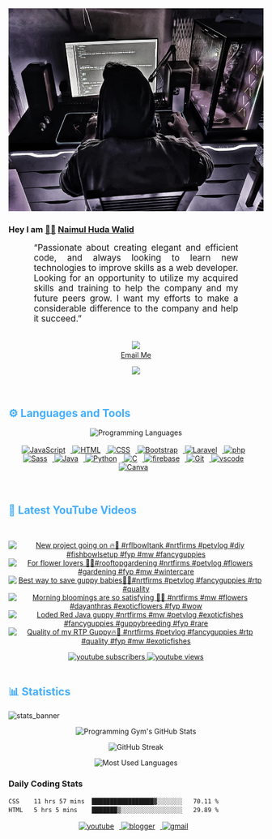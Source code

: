 <!-- ![github_cover_banner](https://www.digitalsolutionservices.com/img/services/web%20development.gif)-->

<div align="center" style="display:block;">
    <img height="400px" width="100%" alt="github cover banner" src="https://raw.githubusercontent.com/NaimulHudaWalid/NaimulHudaWalid/main/272276268_3114779035434264_920860974401480824_n.jpg"/> 
</div>

### Hey I am [👨🏻‍][facebook] [Naimul Huda Walid][youtube]



<p align:"center" style="text-align: justify; margin: 0 50px; font-size: 17px;" >
   “Passionate about creating elegant and efficient code, and always looking to learn new technologies to improve skills as a web developer. Looking for an opportunity to utilize my acquired skills and training to help the company and my future peers grow. I want my efforts to make a considerable difference to the company and help it succeed.”
<br>
<br>
<div align="center">

![](https://visitor-badge.glitch.me/badge?page_id=NaimulHudaWalid)
    <br />
[Email Me](mailto:dev.naimulhuda@gmail.com)
</div>
</p>
<!-- Typing SVG by DenverCoder1 - https://github.com/DenverCoder1/readme-typing-svg -->
<p align="center">
<!--   <a href="https://github.com/DenverCoder1/readme-typing-svg"> -->
    <img src="https://readme-typing-svg.herokuapp.com?color=E22FE4&width=380&height=45&lines=Open-Source+Enthusiast;Learning+In+Public;Empowering+Others;Nice+To+Meet+You+...&center=true"></a>

</p>
<br>
<!-- Languages and Tools -->

<h2 style="color: #44AEFB">⚙️ Languages and Tools</h2>
<div align="center" style="display:block;">
    <img width="100px" alt="Programming Languages" src="https://user-images.githubusercontent.com/78341798/194531121-47b0119a-ce00-439d-b586-125f86acb098.png"/> 
</div>
<br>   
<!-- Icons Resources -->
<!-- https://devicon.dev/ -->
<!-- https://cdn.jsdelivr.net/npm/simple-icons@v3/icons/ -->
<div align="center">
  <a href="https://developer.mozilla.org/en-US/docs/Web/JavaScript" target="_blank" rel="noreferrer">
      <img  alt="JavaScript" height="50px" style="padding-right:10px;" src="https://cdn.jsdelivr.net/gh/devicons/devicon/icons/javascript/javascript-plain.svg"/>
  </a>
  
 
  <a href="https://developer.mozilla.org/en-US/docs/Web/HTML" target="_blank" rel="noreferrer">
      <img  alt="HTML" height="50px" style="padding-right:10px;" src="https://cdn.jsdelivr.net/gh/devicons/devicon/icons/html5/html5-original.svg"/>
  </a>
  <a href="https://developer.mozilla.org/en-US/docs/Web/CSS" target="_blank" rel="noreferrer">
      <img  alt="CSS" height="50px" style="padding-right:10px;" src="https://cdn.jsdelivr.net/gh/devicons/devicon/icons/css3/css3-original.svg"/>
  </a>
  <a href="https://getbootstrap.com/" target="_blank" rel="noreferrer">
      <img  alt="Bootstrap" height="50px" style="padding-right:10px;" src="https://cdn.jsdelivr.net/gh/devicons/devicon/icons/bootstrap/bootstrap-original.svg"/>
  </a> 
  <a href="https://laravel.com/" target="_blank" rel="noreferrer">
      <img  alt="Laravel" height="50px" style="padding-right:10px;" src="https://cdn.jsdelivr.net/gh/devicons/devicon/icons/laravel/laravel-plain.svg"/>
  </a>
  <a href="https://www.php.net/" target="_blank" rel="noreferrer">
      <img  alt="php" height="50px" style="padding-right:10px;" src="https://cdn.jsdelivr.net/gh/devicons/devicon/icons/php/php-original.svg"/>
  </a>
  <a href="https://sass-lang.com/" target="_blank" rel="noreferrer">
      <img  alt="Sass" height="50px" style="padding-right:10px;" src="https://cdn.jsdelivr.net/gh/devicons/devicon/icons/sass/sass-original.svg"/>
  </a>
  <a href="https://www.java.com/en/" target="_blank" rel="noreferrer">
      <img  alt="Java" height="50px" style="padding-right:10px;" src="https://cdn.jsdelivr.net/gh/devicons/devicon/icons/java/java-original.svg"/>
  </a>    
  <a href="https://www.python.org/" target="_blank" rel="noreferrer">
      <img  alt="Python" height="50px" style="padding-right:10px;" src="https://cdn.jsdelivr.net/gh/devicons/devicon/icons/python/python-original.svg"/>
  </a>
  <a href="https://www.cprogramming.com/" target="_blank" rel="noreferrer">
      <img  alt="C" height="50px" style="padding-right:10px;" src="https://cdn.jsdelivr.net/gh/devicons/devicon/icons/c/c-original.svg"/>
  </a>
  
  <a href="https://firebase.google.com/" target="_blank" rel="noreferrer">
      <img  alt="firebase" height="50px" style="padding-right:10px;" src="https://cdn.jsdelivr.net/gh/devicons/devicon/icons/firebase/firebase-plain.svg"/>
  </a>
 
  <a href="https://git-scm.com/" target="_blank" rel="noreferrer">
      <img  alt="Git" height="50px" style="padding-right:10px;" src="https://cdn.jsdelivr.net/gh/devicons/devicon/icons/git/git-original.svg"/>
  </a>
  
  <a href="https://code.visualstudio.com/" target="_blank" rel="noreferrer">
      <img  alt="vscode" height="50px" style="padding-right:10px;"src="https://cdn.jsdelivr.net/gh/devicons/devicon/icons/vscode/vscode-original.svg"/>
  </a>
  <a href="https://www.canva.com/" target="_blank" rel="noreferrer">
      <img  alt="Canva" height="50px" style="padding-right:10px;" src="https://cdn.jsdelivr.net/gh/devicons/devicon/icons/canva/canva-original.svg"/> 
  </a>
</div>
<br>
<br>

<!-- Latest YouTube Videos -->

<h2 style="color: #44AEFB">🎦 Latest YouTube Videos</h2>
<br />

<!-- Resource/Reference: https://github.com/DenverCoder1/github-readme-youtube-cards -->
<div class="youtube videos cards" align="center">

<!-- BEGIN YOUTUBE-CARDS -->
[![New project going on 🔥🖤 #rflbowltank #nrtfirms #petvlog #diy #fishbowlsetup #fyp #mw #fancyguppies](https://ytcards.demolab.com/?id=84tweZd8YAM&title=New+project+going+on+%F0%9F%94%A5%F0%9F%96%A4+%23rflbowltank+%23nrtfirms+%23petvlog+%23diy+%23fishbowlsetup+%23fyp+%23mw+%23fancyguppies&lang=en&timestamp=1706030687&background_color=%230d1117&title_color=%23ffffff&stats_color=%23dedede&max_title_lines=1&width=250&border_radius=5 "New project going on 🔥🖤 #rflbowltank #nrtfirms #petvlog #diy #fishbowlsetup #fyp #mw #fancyguppies")](https://www.youtube.com/watch?v=84tweZd8YAM)
[![For flower lovers 🖤🔥#rooftopgardening #nrtfirms #petvlog #flowers #gardening #fyp #mw #wintercare](https://ytcards.demolab.com/?id=Zm1BfZBumlk&title=For+flower+lovers+%F0%9F%96%A4%F0%9F%94%A5%23rooftopgardening+%23nrtfirms+%23petvlog+%23flowers+%23gardening+%23fyp+%23mw+%23wintercare&lang=en&timestamp=1705942102&background_color=%230d1117&title_color=%23ffffff&stats_color=%23dedede&max_title_lines=1&width=250&border_radius=5 "For flower lovers 🖤🔥#rooftopgardening #nrtfirms #petvlog #flowers #gardening #fyp #mw #wintercare")](https://www.youtube.com/watch?v=Zm1BfZBumlk)
[![Best way to save guppy babies🖤🔥#nrtfirms #petvlog #fancyguppies #rtp #quality](https://ytcards.demolab.com/?id=orpXJ0KL_o0&title=Best+way+to+save+guppy+babies%F0%9F%96%A4%F0%9F%94%A5%23nrtfirms+%23petvlog+%23fancyguppies+%23rtp+%23quality&lang=en&timestamp=1705882598&background_color=%230d1117&title_color=%23ffffff&stats_color=%23dedede&max_title_lines=1&width=250&border_radius=5 "Best way to save guppy babies🖤🔥#nrtfirms #petvlog #fancyguppies #rtp #quality")](https://www.youtube.com/watch?v=orpXJ0KL_o0)
[![Morning bloomings are so satisfying 🖤🔥 #nrtfirms #mw #flowers #dayanthras #exoticflowers #fyp #wow](https://ytcards.demolab.com/?id=BNaIyyTdOpY&title=Morning+bloomings+are+so+satisfying+%F0%9F%96%A4%F0%9F%94%A5+%23nrtfirms+%23mw+%23flowers+%23dayanthras+%23exoticflowers+%23fyp+%23wow&lang=en&timestamp=1705812082&background_color=%230d1117&title_color=%23ffffff&stats_color=%23dedede&max_title_lines=1&width=250&border_radius=5 "Morning bloomings are so satisfying 🖤🔥 #nrtfirms #mw #flowers #dayanthras #exoticflowers #fyp #wow")](https://www.youtube.com/watch?v=BNaIyyTdOpY)
[![Loded Red Java guppy #nrtfirms #mw #petvlog #exoticfishes #fancyguppies #guppybreeding #fyp #rare](https://ytcards.demolab.com/?id=ow0odz8_b_4&title=Loded+Red+Java+guppy+%23nrtfirms+%23mw+%23petvlog+%23exoticfishes+%23fancyguppies+%23guppybreeding+%23fyp+%23rare&lang=en&timestamp=1705795884&background_color=%230d1117&title_color=%23ffffff&stats_color=%23dedede&max_title_lines=1&width=250&border_radius=5 "Loded Red Java guppy #nrtfirms #mw #petvlog #exoticfishes #fancyguppies #guppybreeding #fyp #rare")](https://www.youtube.com/watch?v=ow0odz8_b_4)
[![Quality of my RTP Guppy🔥🖤 #nrtfirms #petvlog #fancyguppies #rtp #quality #fyp #mw #exoticfishes](https://ytcards.demolab.com/?id=fki5JNGWpxY&title=Quality+of+my+RTP+Guppy%F0%9F%94%A5%F0%9F%96%A4+%23nrtfirms+%23petvlog+%23fancyguppies+%23rtp+%23quality+%23fyp+%23mw+%23exoticfishes&lang=en&timestamp=1705763626&background_color=%230d1117&title_color=%23ffffff&stats_color=%23dedede&max_title_lines=1&width=250&border_radius=5 "Quality of my RTP Guppy🔥🖤 #nrtfirms #petvlog #fancyguppies #rtp #quality #fyp #mw #exoticfishes")](https://www.youtube.com/watch?v=fki5JNGWpxY)
<!-- END YOUTUBE-CARDS -->
</div>

<!-- Begin Youtube Buttons -->
<!-- Resource/Reference:  https://github.com/DenverCoder1/custom-icon-badges -->
<div class="youtube buttons" align="center">
    <a href="https://www.youtube.com/channel/UCa3YaFwzSII0kKg3Nads2dQ"  target="_blank">
        <img alt="youtube subscribers" src="https://img.shields.io/youtube/channel/subscribers/UCa3YaFwzSII0kKg3Nads2dQ?logo=youtube&logoColor=red&style=for-the-badge"/>
    </a> 
    <a href="https://www.youtube.com/channel/UCa3YaFwzSII0kKg3Nads2dQ"  target="_blank">
        <img alt="youtube views" src="https://custom-icon-badges.demolab.com/youtube/channel/views/UCa3YaFwzSII0kKg3Nads2dQ?color=%23E05D44&logo=eye&logoColor=white&style=for-the-badge&labelColor=#555555"/>
    </a> 
</div>
<br>
<!-- End Youtube Buttons -->

<!-- Statistics -->

<h2 style="color: #44AEFB">📊 Statistics</h2>

![stats_banner](https://user-images.githubusercontent.com/78341798/194534778-d662496c-ae00-4e8d-ae9b-b90912054e7f.gif)

<!-- Begin Stats Cards -->
<!-- Resources:  -->
<!-- Github & Languages Stats: https://github.com/naimul15-12090/github-readme-stats --> 
<!-- Streak Stats: https://github.com/denvercoder1/github-readme-streak-stats -->
<!-- Change the value after ?username= to your GitHub username. -->
<div class="stats" align="center">

![Programming Gym's GitHub Stats](https://github-readme-stats.vercel.app/api?username=NaimulHudaWalid&hide=stars&count_private=true&show_icons=true&theme=algolia&border_radius=20)

![GitHub Streak](https://streak-stats.demolab.com?user=NaimulHudaWalid&count_private=true&theme=algolia&border_radius=22)

![Most Used Languages](https://github-readme-stats.vercel.app/api/top-langs/?username=NaimulHudaWalid&langs_count=8&layout=compact&show_icons=true&theme=algolia&border_radius=20)
    
<!-- ![Top Langs](https://github-readme-stats.vercel.app/api/top-langs/?username=naimul15-12090&langs_count=8) -->
<!-- [![Top Langs](https://github-readme-stats.vercel.app/api/top-langs/?username=naimul15-12090&layout=compact)](https://github.com/anuraghazra/github-readme-stats)
 -->
    
</div>
<!--  End Stats Cards -->



### Daily Coding Stats
<!--START_SECTION:waka-->

```txt
CSS    11 hrs 57 mins  █████████████████▓░░░░░░░   70.11 %
HTML   5 hrs 5 mins    ███████▒░░░░░░░░░░░░░░░░░   29.89 %
```

<!--END_SECTION:waka-->
<!-- Begin Footer -->
<!-- Icons Resources -->
<!-- https://devicon.dev/ -->
<div class="footer" align="center" style="margin:15px;">
    <a href="https://www.youtube.com/channel/UCa3YaFwzSII0kKg3Nads2dQ" target="_blank">
        <img  style="margin:0 10px 10px 0;" src="https://user-images.githubusercontent.com/78341798/194531650-698ef1b1-9cbd-4b4f-96ef-5a2ec4b5d7e6.svg" alt="youtube" width="40px"/>
    </a>
    <a href="https://www.linkedin.com/in/naimulhudawalid/" target="_blank">
        <img style="margin:0 10px 10px 0;" src="https://user-images.githubusercontent.com/78341798/194531458-b5dfeb1b-bad5-4dfa-909a-2e402262db9a.svg" alt="blogger" width="40px"/>
    </a>
    <a href="mailto:dev.naimulhuda@gmail.com" target="_blank">
        <img style="margin:0 10px 10px 0;" src="https://user-images.githubusercontent.com/78341798/194531383-ddb2b774-5bb9-491c-b601-4a4a7d9792fb.svg" alt="gmail" width="40px"/>
    </a>
</div>
<!-- End Footer -->

[youtube]: https://www.youtube.com/channel/UCa3YaFwzSII0kKg3Nads2dQ
[facebook]: https://www.facebook.com/profile.php?id=100007065945838
